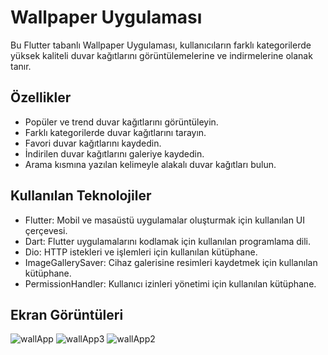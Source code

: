 # Wallpaper Uygulaması

Bu Flutter tabanlı Wallpaper Uygulaması, kullanıcıların farklı kategorilerde yüksek kaliteli duvar kağıtlarını görüntülemelerine ve indirmelerine olanak tanır.

## Özellikler

- Popüler ve trend duvar kağıtlarını görüntüleyin.
- Farklı kategorilerde duvar kağıtlarını tarayın.
- Favori duvar kağıtlarını kaydedin.
- İndirilen duvar kağıtlarını galeriye kaydedin.
- Arama kısmına yazılan kelimeyle alakalı duvar kağıtları bulun.


## Kullanılan Teknolojiler

- Flutter: Mobil ve masaüstü uygulamalar oluşturmak için kullanılan UI çerçevesi.
- Dart: Flutter uygulamalarını kodlamak için kullanılan programlama dili.
- Dio: HTTP istekleri ve işlemleri için kullanılan kütüphane.
- ImageGallerySaver: Cihaz galerisine resimleri kaydetmek için kullanılan kütüphane.
- PermissionHandler: Kullanıcı izinleri yönetimi için kullanılan kütüphane.


## Ekran Görüntüleri
![wallApp](https://github.com/sevaltansu/wallpaperApp/assets/72619752/a62162a1-1e23-45ce-ab89-aebe3fa8f130)
![wallApp3](https://github.com/sevaltansu/wallpaperApp/assets/72619752/442d66bf-29ce-4278-b02e-5168ed387019)
![wallApp2](https://github.com/sevaltansu/wallpaperApp/assets/72619752/74453d58-5c83-4fb8-bcc2-247288f0c5fe)


